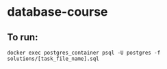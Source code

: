 # database-course

## To run:

```
docker exec postgres_container psql -U postgres -f solutions/[task_file_name].sql
```
